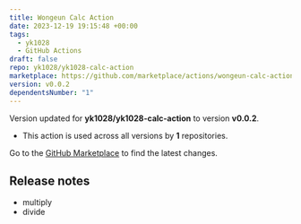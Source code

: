 ```yaml
---
title: Wongeun Calc Action
date: 2023-12-19 19:15:48 +00:00
tags:
  - yk1028
  - GitHub Actions
draft: false
repo: yk1028/yk1028-calc-action
marketplace: https://github.com/marketplace/actions/wongeun-calc-action
version: v0.0.2
dependentsNumber: "1"
---
```



Version updated for **yk1028/yk1028-calc-action** to version **v0.0.2**.
- This action is used across all versions by **1** repositories.

Go to the [GitHub Marketplace](https://github.com/marketplace/actions/wongeun-calc-action) to find the latest changes.

## Release notes

- multiply
- divide
